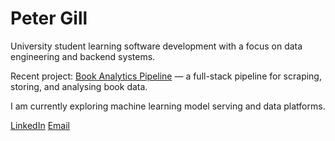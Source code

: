 # Peter Gill 

University student learning software development with a focus on data engineering and backend systems. 

Recent project: [Book Analytics Pipeline](https://github.com/gillpbk16/book-analytics-pipeline) — a full-stack pipeline for scraping, storing, and analysing book data.  

I am currently exploring machine learning model serving and data platforms.  

[LinkedIn](https://www.linkedin.com/in/peter-gill-650472166/) 
[Email](mailto:gillpbk@gmail.com)
